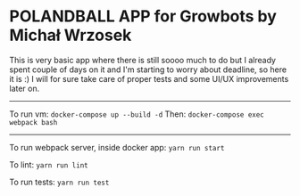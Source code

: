 # POLANDBALL APP for Growbots by Michał Wrzosek

This is very basic app where there is still soooo much to do but I already spent couple of days on it and I'm starting to worry about deadline, so here it is :) I will for sure take care of proper tests and some UI/UX improvements later on.

---

To run vm:
`docker-compose up --build -d`
Then:
`docker-compose exec webpack bash`

---

To run webpack server, inside docker app:
`yarn run start`

To lint:
`yarn run lint`

To run tests:
`yarn run test`
